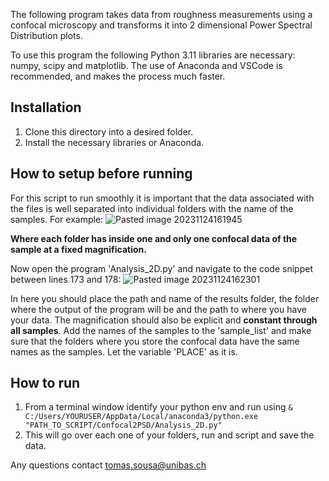 The following program takes data from roughness measurements using a confocal microscopy and transforms it into 2 dimensional Power Spectral Distribution plots.

To use this program the following Python 3.11 libraries are necessary: numpy, scipy and matplotlib. The use of Anaconda and VSCode is recommended, and makes the process much faster.

## Installation
1. Clone this directory into a desired folder.
2. Install the necessary libraries or Anaconda.

## How to setup before running

For this script to run smoothly it is important that the data associated with the files is well separated into individual folders with the name of the samples. For example:
![Pasted image 20231124161945](https://github.com/tcsousa99/Confocal2PSD/assets/63201820/ae70154d-cdcd-43d1-a02e-5a0c9ed80fab)

**Where each folder has inside one and only one confocal data of the sample at a fixed magnification.** 

Now open the program 'Analysis_2D.py' and navigate to the code snippet between lines 173 and 178:
![Pasted image 20231124162301](https://github.com/tcsousa99/Confocal2PSD/assets/63201820/82e4d0d5-3614-4ff7-857d-401014da95c9)

In here you should place the path and name of the results folder, the folder where the output of the program will be and the path to where you have your data. The magnification should also be explicit and **constant through all samples**. Add the names of the samples to the 'sample_list' and make sure that the folders where you store the confocal data have the same names as the samples. Let the variable 'PLACE' as it is.
## How to run
1. From a terminal window identify your python env and run using `& C:/Users/YOURUSER/AppData/Local/anaconda3/python.exe "PATH_TO_SCRIPT/Confocal2PSD/Analysis_2D.py"`
2. This will go over each one of your folders, run and script and save the data.


Any questions contact tomas.sousa@unibas.ch
